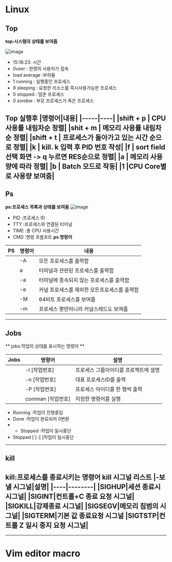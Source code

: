 # Linux 

## Top
**top:시스템의 상태를 보여줌**

![image](https://user-images.githubusercontent.com/106862980/172038028-779f59af-eecc-4a0e-8a4b-00d081442117.png)
* 15:16:23:     시간
* 0user :       한명의 사용자가 접속
* load average :부하율
* 1 running :   실행중인 프로세스
* 9 sleeping :  요청한 리소스를 즉시사용가능한 프로세스
* 0 stopped :   멈춘 프로세스
* 0 zombie :    부모 프로세스가 죽은 프로세스


**Top 실행후**
|명령어|내용|
|-----|----|
|shift + p | CPU 사용률 내림차순 정렬|
|shit + m | 메모리 사용률 내림차순 정렬|
|shift + t | 프로세스가 돌아가고 있는 시간 순으로 정렬|
|k | kill. k 입력 후 PID 번호 작성|
|f | sort field 선택 화면 -> q 누르면 RES순으로 정렬|
|a | 메모리 사용량에 따라 정렬|
|b | Batch 모드로 작동|
|1 |CPU Core별로 사용량 보여줌|
---
## Ps
**ps:프로세스 목록과 상태를 보여줌**
![image](https://user-images.githubusercontent.com/106862980/172038741-9041981e-3ac4-480c-86cc-6cfa21049916.png)
* PID :프로세스 ID
*  TTY :프로세스와 연결된 터미널
* TIME :총 CPU 사용시간 
* CMD :명령 프롬프트
**ps 명령어**

|PS|명령어|내용|
|------|---|---|
||-A|모든 프로세스를 출력함|
||a|터미널과 관련된 프로세스를 출력함|
||-a|터미널에 종속되지 않는 프로세스를 출력함|
||-e|커널 프로세스를 제외한 모든프로세스를 출력함|
||-M|64비트 프로세스를 보여줌|
||-m|프로세스 뿐만아니라 커널스레드도 보여줌|
---
## Jobs
** jobs:작업의 상태를 표시하는 명령어 **

|Jobs|명령어|설명|
|-----|----|--------|
||-l [작업번호]|프로세스 그룹아이디를 프로젝트에 설명|
||-n [작업번호]|대표 프로세스ID를 출력| 
||-P [작업번호]|프로세스 아이디를 한 행씩 출력|
||comman [작업번호]|지정한 명령어를 실행|

* Running :작업이 진행중임
* Done :작업이 완료되어 0변환
* * Stopped :작업이 일시중단
* Stopped [ ] :[ ]작업이 일시중단

---
## kill
**kill:프로세스를 종료시키는 명령어**
**kill 시그널 리스트** 
|-보낼 시그널|설명|
|----|--------|
|SIGHUP|세션 종료시 시그널|
|SIGINT|컨트롤+C 종료 요청 시그널|
|SIGKILL|강제종료 시그널|
|SIGSEGV|메모리 침범의 시그널|
|SIGTERM|기본 값 종료요청 시그널
|SIGTSTP|컨트롤 Z 일시 중지 요청 시그널|
---
-----
# Vim editor macro
